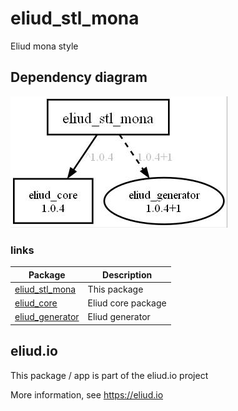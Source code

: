 # eliud_stl_mona

Eliud mona style

## Dependency diagram

![Dependency diagram](https://github.com/eliudio/eliud_stl_mona/raw/main/depends.jpg)

### links
|Package                                                                    |Description                                            |
|---------------------------------------------------------------------------|-------------------------------------------------------|
|[eliud_stl_mona](https://pub.dev/packages/eliud_stl_mona)                  | This package                                          |
|[eliud_core](https://pub.dev/packages/eliud_core)                          | Eliud core package                                    |
|[eliud_generator](https://pub.dev/packages/eliud_generator)                | Eliud generator                                       |


## eliud.io

This package / app is part of the eliud.io project

More information, see https://eliud.io

